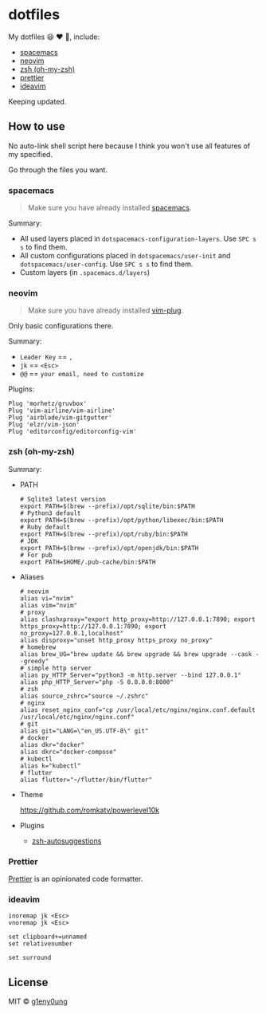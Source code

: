 # dotfiles

My dotfiles :satisfied: :heart: :see_no_evil:, include:

- [spacemacs](#spacemacs)
- [neovim](#neovim)
- [zsh (oh-my-zsh)](#zsh-oh-my-zsh)
- [prettier](#prettier)
- [ideavim](#ideavim)

Keeping updated.

## How to use

No auto-link shell script here because I think you won't use all features of my specified.

Go through the files you want.

### spacemacs

> Make sure you have already installed [spacemacs](http://spacemacs.org/).

Summary:

- All used layers placed in `dotspacemacs-configuration-layers`. Use `SPC s s` to find them.
- All custom configurations placed in `dotspacemacs/user-init` and `dotspacemacs/user-config`. Use `SPC s s` to find them.
- Custom layers (in `.spacemacs.d/layers`)

### neovim

> Make sure you have already installed [vim-plug](https://github.com/junegunn/vim-plug).

Only basic configurations there.

Summary:

- `Leader Key` == `,`
- `jk` == `<Esc>`
- `@@` == `your email, need to customize`

Plugins:

```
Plug 'morhetz/gruvbox'
Plug 'vim-airline/vim-airline'
Plug 'airblade/vim-gitgutter'
Plug 'elzr/vim-json'
Plug 'editorconfig/editorconfig-vim'
```

### zsh (oh-my-zsh)

Summary:

- PATH

  ```shell
  # Sqlite3 latest version
  export PATH=$(brew --prefix)/opt/sqlite/bin:$PATH
  # Python3 default
  export PATH=$(brew --prefix)/opt/python/libexec/bin:$PATH
  # Ruby default
  export PATH=$(brew --prefix)/opt/ruby/bin:$PATH
  # JDK
  export PATH=$(brew --prefix)/opt/openjdk/bin:$PATH
  # For pub
  export PATH=$HOME/.pub-cache/bin:$PATH
  ```

- Aliases

  ```shell
  # neovim
  alias vi="nvim"
  alias vim="nvim"
  # proxy
  alias clashxproxy="export http_proxy=http://127.0.0.1:7890; export https_proxy=http://127.0.0.1:7890; export no_proxy=127.0.0.1,localhost"
  alias disproxy="unset http_proxy https_proxy no_proxy"
  # homebrew
  alias brew_UG="brew update && brew upgrade && brew upgrade --cask --greedy"
  # simple http server
  alias py_HTTP_Server="python3 -m http.server --bind 127.0.0.1"
  alias php_HTTP_Server="php -S 0.0.0.0:8000"
  # zsh
  alias source_zshrc="source ~/.zshrc"
  # nginx
  alias reset_nginx_conf="cp /usr/local/etc/nginx/nginx.conf.default /usr/local/etc/nginx/nginx.conf"
  # git
  alias git="LANG=\"en_US.UTF-8\" git"
  # docker
  alias dkr="docker"
  alias dkrc="docker-compose"
  # kubectl
  alias k="kubectl"
  # flutter
  alias flutter="~/flutter/bin/flutter"
  ```

- Theme

  <https://github.com/romkatv/powerlevel10k>

- Plugins

  - [zsh-autosuggestions](https://github.com/zsh-users/zsh-autosuggestions)

### Prettier

[Prettier](https://prettier.io/) is an opinionated code formatter.

### ideavim

```vimrc
inoremap jk <Esc>
vnoremap jk <Esc>

set clipboard+=unnamed
set relativenumber

set surround
```

## License

MIT &copy; [g1eny0ung](https://github.com/g1eny0ung)
